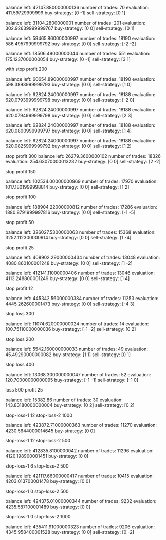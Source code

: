 balance left:  42147.880000000136
number of trades:  70
evaluation:  411.59729999999
buy-strategy:  [0 -1]
sell-strategy:  [0 1]

balance left:  31104.2800000001
number of trades:  201
evaluation:  302.92639999999767
buy-strategy:  [0 0]
sell-strategy:  [0 1]

balance left:  59465.86000000997
number of trades:  18190
evaluation:  586.4957999999792
buy-strategy:  [0 0]
sell-strategy:  [-2 -2]

balance left:  18506.49000000044
number of trades:  551
evaluation:  175.1237000000054
buy-strategy:  [0 -1]
sell-strategy:  [3 1]

with stop profit 200

balance left:  60654.89000000997
number of trades:  18190
evaluation:  598.3893999999793
buy-strategy:  [0 0]
sell-strategy:  [1 0]

balance left:  62824.24000000997
number of trades:  18188
evaluation:  620.0793999999798
buy-strategy:  [0 0]
sell-strategy:  [-2 0]

balance left:  62824.24000000997
number of trades:  18188
evaluation:  620.0794999999798
buy-strategy:  [0 0]
sell-strategy:  [2 3]

balance left:  62824.24000000997
number of trades:  18188
evaluation:  620.0800999999797
buy-strategy:  [0 0]
sell-strategy:  [1 4]

balance left:  62824.24000000997
number of trades:  18188
evaluation:  620.0825999999792
buy-strategy:  [0 0]
sell-strategy:  [1 2]

stop profit 300
balance left:  26279.3600000102
number of trades:  18326
evaluation:  254.63070000013232
buy-strategy:  [0 0]
sell-strategy:  [2 -2]

stop profit 150

balance left:  102534.00000000969
number of trades:  17970
evaluation:  1017.1801999998814
buy-strategy:  [0 0]
sell-strategy:  [1 2]

stop profit 100

balance left:  188904.22000000812
number of trades:  17286
evaluation:  1880.8791999997816
buy-strategy:  [0 0]
sell-strategy:  [-1 -5]

stop profit 50

balance left:  326027.5300000063
number of trades:  15368
evaluation:  3252.112300000914
buy-strategy:  [0 0]
sell-strategy:  [1 -4]

stop profit 25

balance left:  408902.29000000434
number of trades:  13048
evaluation:  4080.860100001248
buy-strategy:  [0 0]
sell-strategy:  [1 -2]

balance left:  412141.11000000406
number of trades:  13046
evaluation:  4113.248800001249
buy-strategy:  [0 0]
sell-strategy:  [1 4]

stop profit 12

balance left:  445342.56000000384
number of trades:  11253
evaluation:  4445.262600001473
buy-strategy:  [0 0]
sell-strategy:  [-4 3]

stop loss 300

balance left:  11074.620000000024
number of trades:  14
evaluation:  100.75110000000036
buy-strategy:  [-1 -2]
sell-strategy:  [0 2]

stop loss 200

balance left:  5542.160000000033
number of trades:  49
evaluation:  45.49290000000082
buy-strategy:  [1 1]
sell-strategy:  [0 1]

stop loss 400

balance left:  13068.300000000047
number of trades:  52
evaluation:  120.70000000000095
buy-strategy:  [-1 -1]
sell-strategy:  [-1 0]

loss 500
profit 25

balance left:  15382.86
number of trades:  30
evaluation:  143.83180000000004
buy-strategy:  [0 2]
sell-strategy:  [0 2]

stop-loss-1 12
stop-loss-2 1000

balance left:  423872.71000000363
number of trades:  11270
evaluation:  4230.5644000014645
buy-strategy:  [0 0]

stop-loss-1 12
stop-loss-2 500

balance left:  412835.8100000042
number of trades:  11296
evaluation:  4120.198900001451
buy-strategy:  [0 0]

stop-loss-1 6
stop-loss-2 500

balance left:  421117.66000000417
number of trades:  10415
evaluation:  4203.013700001478
buy-strategy:  [0 0]

stop-loss-1 0
stop-loss-2 500

balance left:  424375.01000000344
number of trades:  9232
evaluation:  4235.587100001489
buy-strategy:  [0 0]

stop-loss-1 0
stop-loss-2 1000

balance left:  435411.91000000323
number of trades:  9206
evaluation:  4345.958400001528
buy-strategy:  [0 0]
sell-strategy:  [0 -2]